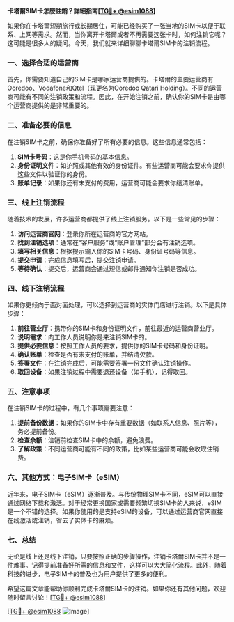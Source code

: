 **卡塔爾SIM卡怎麼註銷？詳細指南[[TG💪+ @esim1088](https://t.me/s/esim1088)]**

如果你在卡塔爾短期旅行或长期居住，可能已经购买了一张当地的SIM卡以便于联系、上网等需求。然而，当你离开卡塔爾或者不再需要这张卡时，如何注销它呢？这可能是很多人的疑问。今天，我们就来详细聊聊卡塔爾SIM卡的注销流程。

### 一、选择合适的运营商

首先，你需要知道自己的SIM卡是哪家运营商提供的。卡塔爾的主要运营商有Ooredoo、Vodafone和Qtel（现更名为Ooredoo Qatari Holding）。不同的运营商可能有不同的注销政策和流程。因此，在开始注销之前，确认你的SIM卡是由哪个运营商提供的是非常重要的。

### 二、准备必要的信息

在注销SIM卡之前，确保你准备好了所有必要的信息。这些信息通常包括：

1. **SIM卡号码**：这是你手机号码的基本信息。
2. **身份证明文件**：如护照或其他有效的身份证件。有些运营商可能会要求你提供这些文件以验证你的身份。
3. **账单记录**：如果你还有未支付的费用，运营商可能会要求你结清账单。

### 三、线上注销流程

随着技术的发展，许多运营商都提供了线上注销服务。以下是一些常见的步骤：

1. **访问运营商官网**：登录你所在运营商的官方网站。
2. **找到注销选项**：通常在“客户服务”或“账户管理”部分会有注销选项。
3. **填写相关信息**：根据提示输入你的SIM卡号码、身份证号码等信息。
4. **提交申请**：完成信息填写后，提交注销申请。
5. **等待确认**：提交后，运营商会通过短信或邮件通知你注销是否成功。

### 四、线下注销流程

如果你更倾向于面对面处理，可以选择到运营商的实体门店进行注销。以下是具体步骤：

1. **前往营业厅**：携带你的SIM卡和身份证明文件，前往最近的运营商营业厅。
2. **说明需求**：向工作人员说明你是来注销SIM卡的。
3. **提供必要信息**：按照工作人员的要求，提供你的SIM卡号码和身份证明。
4. **确认账单**：检查是否有未支付的账单，并结清欠款。
5. **签署文件**：在注销完成后，可能需要签署一份文件确认注销操作。
6. **取回设备**：如果注销过程中需要退还设备（如手机），记得取回。

### 五、注意事项

在注销SIM卡的过程中，有几个事项需要注意：

1. **提前备份数据**：如果你的SIM卡中存有重要数据（如联系人信息、照片等），务必提前备份。
2. **检查余额**：注销前检查SIM卡中的余额，避免浪费。
3. **了解政策**：不同运营商可能有不同的政策，比如某些运营商可能会收取注销费。

### 六、其他方式：电子SIM卡（eSIM）

近年来，电子SIM卡（eSIM）逐渐普及。与传统物理SIM卡不同，eSIM可以直接通过网络下载和激活。对于经常更换国家或需要频繁切换SIM卡的人来说，eSIM是一个不错的选择。如果你使用的是支持eSIM的设备，可以通过运营商官网直接在线激活或注销，省去了实体卡的麻烦。

### 七、总结

无论是线上还是线下注销，只要按照正确的步骤操作，注销卡塔爾SIM卡并不是一件难事。记得提前准备好所需的信息和文件，这样可以大大简化流程。此外，随着科技的进步，电子SIM卡的普及也为用户提供了更多的便利。

希望这篇文章能帮助你顺利完成卡塔爾SIM卡的注销。如果你还有其他问题，欢迎随时留言讨论！[[TG💪+ @esim1088](https://t.me/s/esim1088)] 

[[TG💪+ @esim1088](https://t.me/s/esim1088) ![Image](https://i.postimg.cc/4NQfJmqS/Snipaste-2025-05-13-00-14-12.png)]